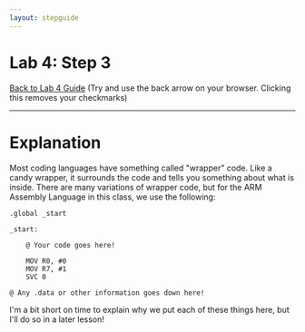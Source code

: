 ```yaml
---
layout: stepguide
---
```

# Lab 4: Step 3
[Back to Lab 4 Guide](./guide.md) (Try and use the back arrow on your browser. Clicking this removes your checkmarks)

---
# Explanation
Most coding languages have something called "wrapper" code. Like a candy wrapper, it surrounds the code and tells you something about what is inside. There are many variations of wrapper code, but for the ARM Assembly Language in this class, we use the following:
```ARM
.global _start

_start: 

    @ Your code goes here!

    MOV R0, #0
    MOV R7, #1
    SVC 0

@ Any .data or other information goes down here!
```

I'm a bit short on time to explain why we put each of these things here, but I'll do so in a later lesson!
